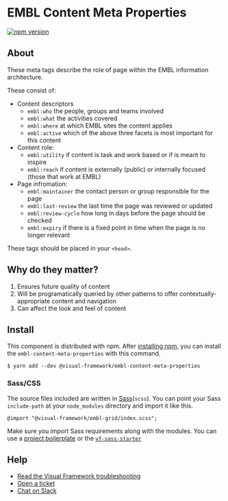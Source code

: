 # EMBL Content Meta Properties

[![npm version](https://badge.fury.io/js/%40visual-framework%embl-content-meta-properties.svg)](https://badge.fury.io/js/%40visual-framework%embl-content-meta-properties)

## About

These meta tags describe the role of page within the EMBL information architecture.

These consist of:

- Content descriptors
    - `embl:who` the people, groups and teams involved
    - `embl:what` the activities covered
    - `embl:where` at which EMBL sites the content applies
    - `embl:active` which of the above three facets is most important for this content
- Content role:
    - `embl:utility` if content is task and work based or if is meant to inspire
    - `embl:reach` if content is externally (public) or internally focused (those that work at EMBL)
- Page infromation:
    - `embl:maintainer` the contact person or group responsible for the page
    - `embl:last-review` the last time the page was reviewed or updated
    - `embl:review-cycle` how long in days before the page should be checked
    - `embl:expiry` if there is a fixed point in time when the page is no longer relevant

These tags should be placed in your `<head>`.

## Why do they matter?

1. Ensures future quality of content
2. Will be programatically queried by other patterns to offer contextually-appropriate content and navigation
3. Can affect the look and feel of content

## Install

This component is distributed with npm. After [installing npm](https://www.npmjs.com/get-npm), you can install the `embl-content-meta-properties` with this command.

```
$ yarn add --dev @visual-framework/embl-content-meta-properties
```

### Sass/CSS

The source files included are written in [Sass](http://sass-lang.com)(`scss`). You can point your Sass `include-path` at your `node_modules` directory and import it like this.

```
@import "@visual-framework/embl-grid/index.scss";
```

Make sure you import Sass requirements along with the modules. You can use a [project boilerplate](https://visual-framework.github.io/vf-core/building/) or the [`vf-sass-starter`](https://visual-framework.github.io/vf-core/components/vf-sass-starter/)

## Help

- [Read the Visual Framework troubleshooting](https://visual-framework.github.io/vf-welcome/troubleshooting/)
- [Open a ticket](https://github.com/visual-framework/vf-core/issues)
- [Chat on Slack](https://join.slack.com/t/visual-framework/shared_invite/enQtNDAxNzY0NDg4NTY0LWFhMjEwNGY3ZTk3NWYxNWVjOWQ1ZWE4YjViZmY1YjBkMDQxMTNlNjQ0N2ZiMTQ1ZTZiMGM4NjU5Y2E0MjM3ZGQ)
